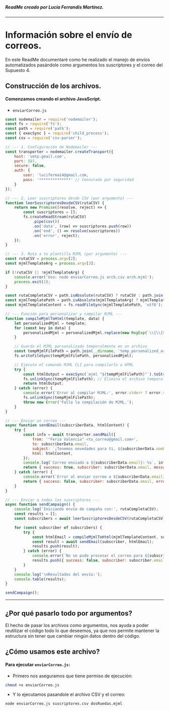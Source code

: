 ##### ReadMe creado por Lucía Ferrandis Martínez.
---
# Información sobre el envío de correos.

En este ReadMe documentaré como he realizado el manejo de envíos automatizados pasándole como argumentos los suscriptores y el correo del Supuesto 4.

## Construcción de los archivos.

#### Comenzamos creando el archivo JavaScript.

- `enviarCorreo.js`

```js
const nodemailer = require('nodemailer');
const fs = require('fs');
const path = require('path');
const { execSync } = require('child_process');
const csv = require('csv-parser');

// --- 1. Configuración de Nodemailer ---
const transporter = nodemailer.createTransport({
	host: 'smtp.gmail.com', 
	port: 587,
	secure: false,
	auth: {
    	user: 'luciferma14@gmail.com,
    	pass: '**************' // Censurado por seguridad
	}
});

// --- 2. Leer suscriptores desde CSV (por argumento) ---
function leerSuscriptoresDesdeCSV(rutaCSV) {
	return new Promise((resolve, reject) => {
    	const suscriptores = [];
    	fs.createReadStream(rutaCSV)
        	.pipe(csv())
        	.on('data', (row) => suscriptores.push(row))
        	.on('end', () => resolve(suscriptores))
        	.on('error', reject);
	});
}

// --- 3. Ruta a tu plantilla MJML (por argumento) ---
const rutaCSV = process.argv[2];
const mjmlTemplateArg = process.argv[3];

if (!rutaCSV || !mjmlTemplateArg) {
	console.error('Uso: node enviarCorreo.js arch.csv arch.mjml');
	process.exit(1);
}

const rutaCompletaCSV = path.isAbsolute(rutaCSV) ? rutaCSV : path.join(__dirname, rutaCSV);
const mjmlTemplatePath = path.isAbsolute(mjmlTemplateArg) ? mjmlTemplateArg : path.join(__dirname, mjmlTemplateArg);
const mjmlTemplateContent = fs.readFileSync(mjmlTemplatePath, 'utf8');

// --- Función para personalizar y compilar MJML ---
function compileMjmlToHtml(template, data) {
	let personalizedMjml = template;
	for (const key in data) {
    	personalizedMjml = personalizedMjml.replace(new RegExp(`\\{\\{${key}\\}\\}`, 'g'), data[key]);
	}

	// Guarda el MJML personalizado temporalmente en un archivo
	const tempMjmlFilePath = path.join(__dirname, 'temp_personalized_arch.mjml');
	fs.writeFileSync(tempMjmlFilePath, personalizedMjml);

	// Ejecuta el comando MJML CLI para compilarlo a HTML
	try {
    	const htmlOutput = execSync(`mjml "${tempMjmlFilePath}"`).toString();
    	fs.unlinkSync(tempMjmlFilePath); // Elimina el archivo temporal
    	return htmlOutput;
	} catch (error) {
    	console.error('Error al compilar MJML:', error.stderr ? error.stderr.toString() : error.message);
    	fs.unlinkSync(tempMjmlFilePath);
    	throw new Error('Fallo la compilación de MJML.');
	}
}

// --- Enviar un correo ---
async function sendEmail(subscriberData, htmlContent) {
	try {
    	const info = await transporter.sendMail({
        	from: '"Feria Valencia" <tu_correo@gmail.com>',
        	to: subscriberData.email,
        	subject: `¡Tenemos novedades para ti, ${subscriberData.nombre}!`,
        	html: htmlContent,
    	});
    	console.log(`Correo enviado a ${subscriberData.email}: %s`, info.messageId);
    	return { success: true, subscriber: subscriberData.email, messageId: info.messageId };
	} catch (error) {
    	console.error(`Error al enviar correo a ${subscriberData.email}:`, error);
    	return { success: false, subscriber: subscriberData.email, error: error.message };
	}
}

// --- Enviar a todos los suscriptores ---
async function sendCampaign() {
	console.log('Iniciando envío de campaña con:', rutaCompletaCSV);
	const results = [];
	const subscribers = await leerSuscriptoresDesdeCSV(rutaCompletaCSV);

	for (const subscriber of subscribers) {
    	try {
        	const htmlEmail = compileMjmlToHtml(mjmlTemplateContent, subscriber);
        	const result = await sendEmail(subscriber, htmlEmail);
        	results.push(result);
    	} catch (error) {
        	console.error(`No se pudo procesar el correo para ${subscriber.email}:`, error.message);
        	results.push({ success: false, subscriber: subscriber.email, error: error.message });
    	}
	}
	console.log('\nResultados del envío:');
	console.table(results);
}

sendCampaign();
```
--- 
## ¿Por qué pasarlo todo por argumentos?
El hecho de pasar los archivos como argumentos, nos ayuda a poder reutilizar el código todo lo que deseemos, ya que nos permite mantener la estructura sin tener que cambiar ningún datos dentro del código.

## ¿Cómo usamos este archivo?

#### Para ejecutar `enviarCorreo.js`:

- Primero nos aseguramos que tiene permiso de ejecución:

```bash
chmod +x enviarCorreo.js
```
- Y lo ejecutamos pasandole el archivo CSV y el correo:

```bash
node enviarCorreo.js suscriptores.csv dosRuedas.mjml
```

